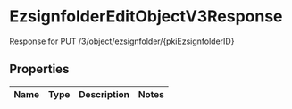 

# EzsignfolderEditObjectV3Response

Response for PUT /3/object/ezsignfolder/{pkiEzsignfolderID}

## Properties

| Name | Type | Description | Notes |
|------------ | ------------- | ------------- | -------------|



